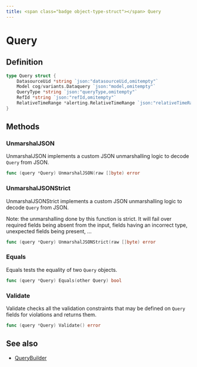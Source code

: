 ```yaml
---
title: <span class="badge object-type-struct"></span> Query
---
```

# <span class="badge object-type-struct"></span> Query

## Definition

```go
type Query struct {
    DatasourceUid *string `json:"datasourceUid,omitempty"`
    Model cog/variants.Dataquery `json:"model,omitempty"`
    QueryType *string `json:"queryType,omitempty"`
    RefId *string `json:"refId,omitempty"`
    RelativeTimeRange *alerting.RelativeTimeRange `json:"relativeTimeRange,omitempty"`
}
```
## Methods

### <span class="badge object-method"></span> UnmarshalJSON

UnmarshalJSON implements a custom JSON unmarshalling logic to decode `Query` from JSON.

```go
func (query *Query) UnmarshalJSON(raw []byte) error
```

### <span class="badge object-method"></span> UnmarshalJSONStrict

UnmarshalJSONStrict implements a custom JSON unmarshalling logic to decode `Query` from JSON.

Note: the unmarshalling done by this function is strict. It will fail over required fields being absent from the input, fields having an incorrect type, unexpected fields being present, …

```go
func (query *Query) UnmarshalJSONStrict(raw []byte) error
```

### <span class="badge object-method"></span> Equals

Equals tests the equality of two `Query` objects.

```go
func (query *Query) Equals(other Query) bool
```

### <span class="badge object-method"></span> Validate

Validate checks all the validation constraints that may be defined on `Query` fields for violations and returns them.

```go
func (query *Query) Validate() error
```

## See also

 * <span class="badge builder"></span> [QueryBuilder](./builder-QueryBuilder.md)
